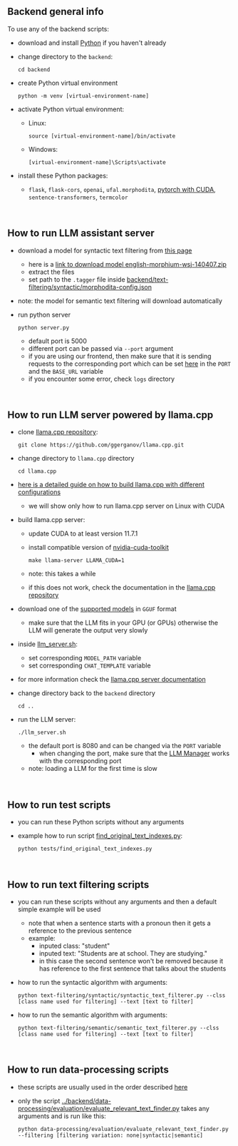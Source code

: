 ## Backend general info

To use any of the backend scripts:

- download and install [Python](https://www.python.org/downloads/) if you haven't already

- change directory to the `backend`:

      cd backend


- create Python virtual environment

      python -m venv [virtual-environment-name]

- activate Python virtual environment:
    - Linux:
    
          source [virtual-environment-name]/bin/activate
    - Windows:

          [virtual-environment-name]\Scripts\activate

- install these Python packages:
    - `flask`, `flask-cors`, `openai`, `ufal.morphodita`, [pytorch with CUDA](https://pytorch.org/get-started/locally/), `sentence-transformers`, `termcolor`

<br/>


## How to run LLM assistant server
- download a model for syntactic text filtering from [this page](https://lindat.mff.cuni.cz/repository/xmlui/handle/11858/00-097C-0000-0023-68D9-0)
    - here is a [link to download model english-morphium-wsj-140407.zip](https://lindat.mff.cuni.cz/repository/xmlui/bitstream/handle/11858/00-097C-0000-0023-68D9-0/english-morphium-wsj-140407.zip?sequence=3&isAllowed=y)
    - extract the files
    - set path to the `.tagger` file inside [backend/text-filtering/syntactic/morphodita-config.json](../backend/text-filtering/syntactic/morphodita-config.json)
- note: the model for semantic text filtering will download automatically

- run python server

      python server.py
    - default port is 5000
    - different port can be passed via `--port` argument
    - if you are using our frontend, then make sure that it is sending requests to the corresponding port which can be set [here](https://github.com/Dominik7131/Conceptual-Modeling-LLM-Assistant/blob/7b9048a1d991bae2651bf3fda1d43d55dc8b8eb1/frontend/conceptual-model-editor-assistant/src/definitions/urls.ts#L4-L5) in the `PORT` and the `BASE_URL` variable
    - if you encounter some error, check `logs` directory


<br/>

## How to run LLM server powered by llama.cpp

- clone [llama.cpp repository](https://github.com/ggerganov/llama.cpp):

      git clone https://github.com/ggerganov/llama.cpp.git

- change directory to `llama.cpp` directory

      cd llama.cpp

- [here is a detailed guide on how to build llama.cpp with different configurations](https://github.com/ggerganov/llama.cpp?tab=readme-ov-file#build)
    - we will show only how to run llama.cpp server on Linux with CUDA

- build llama.cpp server:
    - update CUDA to at least version 11.7.1
    - install compatible version of [nvidia-cuda-toolkit](https://developer.nvidia.com/cuda-downloads)

          make llama-server LLAMA_CUDA=1
    - note: this takes a while
    - if this does not work, check the documentation in the [llama.cpp repository](https://github.com/ggerganov/llama.cpp)

- download one of the [supported models](https://github.com/ggerganov/llama.cpp#description) in `GGUF` format
    - make sure that the LLM fits in your GPU (or GPUs) otherwise the LLM will generate the output very slowly

- inside [llm_server.sh](llm_server.sh):
    - set corresponding `MODEL_PATH` variable
    - set corresponding `CHAT_TEMPLATE` variable

- for more information check the [llama.cpp server documentation](https://github.com/ggerganov/llama.cpp/blob/master/examples/server/README.md)

- change directory back to the `backend` directory

      cd ..

- run the LLM server:

      ./llm_server.sh
    - the default port is 8080 and can be changed via the `PORT` variable
        - when changing the port, make sure that the [LLM Manager](utils/llm_manager.py) works with the corresponding port
    - note: loading a LLM for the first time is slow


<br/>

## How to run test scripts
- you can run these Python scripts without any arguments
- example how to run script [find_original_text_indexes.py](tests/find_original_text_indexes.py):

      python tests/find_original_text_indexes.py


<br/>

## How to run text filtering scripts
- you can run these scripts without any arguments and then a default simple example will be used
    - note that when a sentence starts with a pronoun then it gets a reference to the previous sentence
    - example:
        - inputed class: "student"
        - inputed text: "Students are at school. They are studying."
        - in this case the second sentence won't be removed because it has reference to the first sentence that talks about the students

- how to run the syntactic algorithm with arguments:

      python text-filtering/syntactic/syntactic_text_filterer.py --clss [class name used for filtering] --text [text to filter]

- how to run the semantic algorithm with arguments:

      python text-filtering/semantic/semantic_text_filterer.py --clss [class name used for filtering] --text [text to filter]


<br/>

## How to run data-processing scripts
- these scripts are usually used in the order described [here](../backend/data-processing/README.md)
- only the script [../backend/data-processing/evaluation/evaluate_relevant_text_finder.py](../backend/data-processing/evaluation/evaluate_relevant_text_finder.py) takes any arguments and is run like this:

      python data-processing/evaluation/evaluate_relevant_text_finder.py --filtering [filtering variation: none|syntactic|semantic]